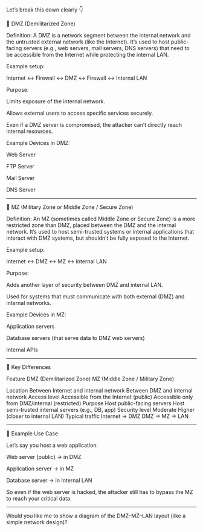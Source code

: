 Let’s break this down clearly 👇

🔹 DMZ (Demilitarized Zone)

Definition:
A DMZ is a network segment between the internal network and the untrusted external network (like the Internet).
It’s used to host public-facing servers (e.g., web servers, mail servers, DNS servers) that need to be accessible from the Internet while protecting the internal LAN.

Example setup:

Internet ↔ Firewall ↔ DMZ ↔ Firewall ↔ Internal LAN

Purpose:

Limits exposure of the internal network.

Allows external users to access specific services securely.

Even if a DMZ server is compromised, the attacker can’t directly reach internal resources.


Example Devices in DMZ:

Web Server

FTP Server

Mail Server

DNS Server



---

🔹 MZ (Military Zone or Middle Zone / Secure Zone)

Definition:
An MZ (sometimes called Middle Zone or Secure Zone) is a more restricted zone than DMZ, placed between the DMZ and the internal network.
It’s used to host semi-trusted systems or internal applications that interact with DMZ systems, but shouldn’t be fully exposed to the Internet.

Example setup:

Internet ↔ DMZ ↔ MZ ↔ Internal LAN

Purpose:

Adds another layer of security between DMZ and internal LAN.

Used for systems that must communicate with both external (DMZ) and internal networks.


Example Devices in MZ:

Application servers

Database servers (that serve data to DMZ web servers)

Internal APIs



---

🔸 Key Differences

Feature	DMZ (Demilitarized Zone)	MZ (Middle Zone / Military Zone)

Location	Between Internet and internal network	Between DMZ and internal network
Access level	Accessible from the Internet (public)	Accessible only from DMZ/internal (restricted)
Purpose	Host public-facing servers	Host semi-trusted internal servers (e.g., DB, app)
Security level	Moderate	Higher (closer to internal LAN)
Typical traffic	Internet → DMZ	DMZ → MZ → LAN



---

🔹 Example Use Case

Let’s say you host a web application:

Web server (public) → in DMZ

Application server → in MZ

Database server → in Internal LAN


So even if the web server is hacked, the attacker still has to bypass the MZ to reach your critical data.


---

Would you like me to show a diagram of the DMZ–MZ–LAN layout (like a simple network design)?

